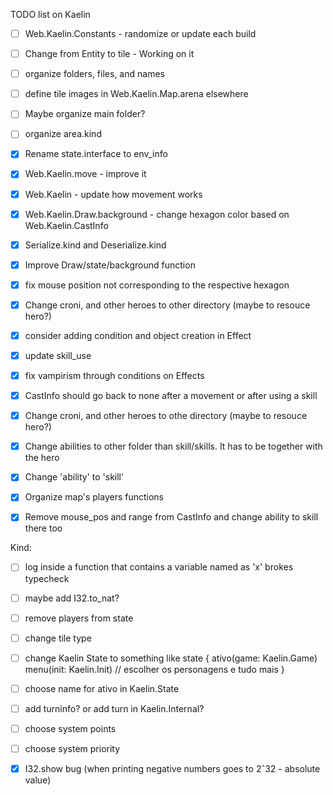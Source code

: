 TODO list on Kaelin

- [ ] Web.Kaelin.Constants - randomize or update each build

- [ ] Change from Entity to tile - Working on it

- [ ] organize folders, files, and names

- [ ] define tile images in Web.Kaelin.Map.arena elsewhere

- [ ] Maybe organize main folder?

- [ ] organize area.kind

- [X] Rename state.interface to env_info

- [X] Web.Kaelin.move - improve it 

- [X] Web.Kaelin - update how movement works 

- [X] Web.Kaelin.Draw.background - change hexagon color based on Web.Kaelin.CastInfo

- [X] Serialize.kind and Deserialize.kind

- [X] Improve Draw/state/background function

- [X] fix mouse position not corresponding to the respective hexagon

- [X] Change croni, and other heroes to other directory (maybe to resouce hero?)

- [X] consider adding condition and object creation in Effect

- [X] update skill_use

- [X] fix vampirism through conditions on Effects

- [X] CastInfo should go back to none after a movement or after using a skill

- [X] Change croni, and other heroes to othe directory (maybe to resouce hero?)

- [X] Change abilities to other folder than skill/skills. It has to be together with the hero

- [X] Change 'ability' to 'skill'

- [X] Organize map's players functions

- [X] Remove mouse_pos and range from CastInfo and change ability to skill there too

Kind:

- [ ] log inside a function that contains a variable named as 'x' brokes typecheck

- [ ] maybe add I32.to_nat?

- [ ] remove players from state

- [ ] change tile type 

- [ ] change Kaelin State to something like 
  state {
    ativo(game: Kaelin.Game)
    menu(init: Kaelin.Init) // escolher os personagens e tudo mais
  }

- [ ] choose name for ativo in Kaelin.State

- [ ] add turninfo? or add turn in Kaelin.Internal?

- [ ] choose system points

- [ ] choose system priority

- [X] I32.show bug (when printing negative numbers goes to 2ˆ32 - absolute value) 

